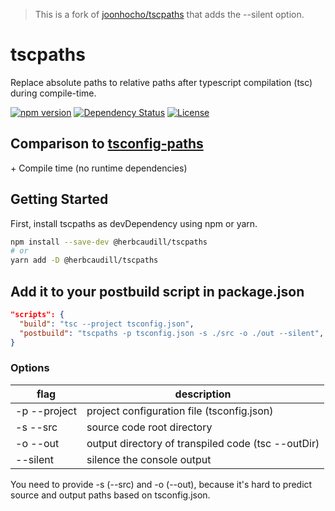 > This is a fork of [joonhocho/tscpaths](https://github.com/joonhocho/tscpaths) that adds the --silent option.

# tscpaths

Replace absolute paths to relative paths after typescript compilation (tsc) during compile-time.

[![npm version](https://badge.fury.io/js/@herbcaudill/tscpaths.svg)](https://badge.fury.io/js/@herbcaudill/tscpaths)
[![Dependency Status](https://david-dm.org/herbcaudill/tscpaths.svg)](https://david-dm.org/herbcaudill/tscpaths)
[![License](http://img.shields.io/:license-mit-blue.svg)](http://doge.mit-license.org)

## Comparison to [tsconfig-paths](https://github.com/dividab/tsconfig-paths)

\+ Compile time (no runtime dependencies)

## Getting Started

First, install tscpaths as devDependency using npm or yarn.

```sh
npm install --save-dev @herbcaudill/tscpaths
# or
yarn add -D @herbcaudill/tscpaths
```

## Add it to your postbuild script in package.json

```json
"scripts": {
  "build": "tsc --project tsconfig.json",
  "postbuild": "tscpaths -p tsconfig.json -s ./src -o ./out --silent",
}
```

### Options

| flag         | description                                        |
| ------------ | -------------------------------------------------- |
| -p --project | project configuration file (tsconfig.json)         |
| -s --src     | source code root directory                         |
| -o --out     | output directory of transpiled code (tsc --outDir) |
| --silent     | silence the console output                         |

You need to provide -s (--src) and -o (--out), because it's hard to predict source and output paths based on tsconfig.json.
